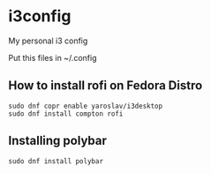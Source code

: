 # i3config
My personal i3 config 


Put this files in ~/.config


## How to install rofi on Fedora Distro

```sudo dnf copr enable yaroslav/i3desktop ```    
```sudo dnf install compton rofi ```  

## Installing polybar

```sudo dnf install polybar```
